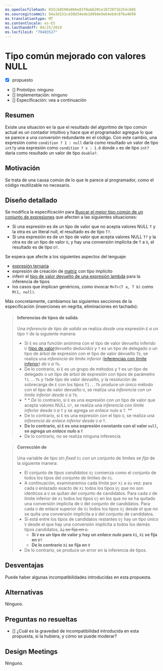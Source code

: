 ```yaml
---
ms.openlocfilehash: 032cb8590a0b6e83f8ab6201e10720f1b254c605
ms.sourcegitcommit: 94a3d151c438d34ede1d99de9eb4ebdc07ba4699
ms.translationtype: MT
ms.contentlocale: es-ES
ms.lasthandoff: 04/25/2019
ms.locfileid: "79483527"
---
```

# <a name="nullable-enhanced-common-type"></a>Tipo común mejorado con valores NULL

* [x] propuesto
* [] Prototipo: ninguno
* [] Implementación: ninguno
* [] Especificación: vea a continuación

## <a name="summary"></a>Resumen
[summary]: #summary

Existe una situación en la que el resultado del algoritmo de tipo común actual es un contador intuitivo y hace que el programador agregue lo que se parece a una conversión redundante en el código. Con este cambio, una expresión como `condition ? 1 : null` daría como resultado un valor de tipo `int?`y una expresión como `condition ? x : 1.0` donde `x` es de tipo `int?` daría como resultado un valor de tipo `double?`.

## <a name="motivation"></a>Motivación
[motivation]: #motivation

Se trata de una causa común de lo que le parece al programador, como el código reutilizable no necesario.

## <a name="detailed-design"></a>Diseño detallado
[design]: #detailed-design

Se modifica la especificación para [Buscar el mejor tipo común de un conjunto de expresiones](https://github.com/dotnet/csharplang/blob/master/spec/expressions.md#finding-the-best-common-type-of-a-set-of-expressions) que afecten a las siguientes situaciones:

- Si una expresión es de un tipo de valor que no acepta valores NULL `T` y la otra es un literal null, el resultado es de tipo `T?`.
- Si una expresión es de un tipo de valor que acepta valores NULL `T?` y la otra es de un tipo de valor `U`, y hay una conversión implícita de `T` a `U`, el resultado es de tipo `U?`.

Se espera que afecte a los siguientes aspectos del lenguaje:

- [expresión ternaria](https://github.com/dotnet/csharplang/blob/master/spec/expressions.md#conditional-operator)
- expresión de creación de [matriz](https://github.com/dotnet/csharplang/blob/master/spec/expressions.md#array-creation-expressions) con tipo implícito
- inferir el [tipo de valor devuelto de una expresión lambda](https://github.com/dotnet/csharplang/blob/master/spec/expressions.md#inferred-return-type) para la inferencia de tipos
- los casos que implican genéricos, como invocar `M<T>(T a, T b)` como `M(1, null)`.

Más concretamente, cambiamos las siguientes secciones de la especificación (inserciones en negrita, eliminaciones en tachado):

> #### <a name="output-type-inferences"></a>Inferencias de tipos de salida
> 
> Una *inferencia de tipo de salida* se realiza *desde* una expresión `E` *a* un tipo `T` de la siguiente manera:
> 
> *  Si `E` es una función anónima con el tipo de valor devuelto inferido `U` ([tipo de valor](expressions.md#inferred-return-type)devuelto deducido) y `T` es un tipo de delegado o un tipo de árbol de expresión con el tipo de valor devuelto `Tb`, se realiza una *inferencia de límite inferior* ([inferencias con límite inferior](expressions.md#lower-bound-inferences)) *de* `U` *a* `Tb`.
> *  De lo contrario, si `E` es un grupo de métodos y `T` es un tipo de delegado o un tipo de árbol de expresión con tipos de parámetro `T1...Tk` y `Tb`de tipo de valor devuelto, y la resolución de sobrecarga de `E` con los tipos `T1...Tk` produce un único método con el tipo de valor devuelto `U`, se realiza una *inferencia con un límite inferior* *desde* `U` *a* `Tb`.
> *  \* * *De* lo contrario, si `E` es una expresión con un tipo de valor que acepta valores NULL `U?`, se realiza una *inferencia con límite inferior* desde `U` *a* `T` y se agrega un *enlace nulo* a `T`. **
> *  De lo contrario, si `E` es una expresión con el tipo `U`, se realiza una *inferencia de enlace inferior* *desde* `U` *a* `T`.
> *  **De lo contrario, si `E` es una expresión constante con el valor `null`, se agrega un *enlace nulo* a `T`** 
> *  De lo contrario, no se realiza ninguna inferencia.

> #### <a name="fixing"></a>Corrección de
> 
> Una variable de tipo sin *fixed* `Xi` con un conjunto de límites se *fija* de la siguiente manera:
> 
> *  El conjunto de *tipos candidatos* `Uj` comienza como el conjunto de todos los tipos del conjunto de límites de `Xi`.
> *  A continuación, examinaremos cada límite por `Xi` a su vez: para cada `U` enlazado exacto de `Xi` todos los tipos `Uj` que no son idénticos a `U` se quitan del conjunto de candidatos. Para cada `U` de límite inferior de `Xi` todos los tipos `Uj` en los que *no* se ha quitado una conversión implícita de `U` del conjunto de candidatos. Para cada `U` de enlace superior de `Xi` todos los tipos `Uj` desde el que *no* se quita una conversión implícita a `U` del conjunto de candidatos.
> *  Si está entre los tipos de candidatos restantes `Uj` hay un tipo único `V` desde el que hay una conversión implícita a todos los demás tipos candidatos, ~~`Xi` se fija en `V`.~~
>     -  **Si `V` es un tipo de valor y hay un *enlace nulo* para `Xi`, `Xi` se fija en `V?`**
>     -  **De lo contrario `Xi` se fija en `V`**
> *  De lo contrario, se produce un error en la inferencia de tipos.

## <a name="drawbacks"></a>Desventajas
[drawbacks]: #drawbacks

Puede haber algunas incompatibilidades introducidas en esta propuesta.

## <a name="alternatives"></a>Alternativas
[alternatives]: #alternatives

Ninguno.

## <a name="unresolved-questions"></a>Preguntas no resueltas
[unresolved]: #unresolved-questions

- [] ¿Cuál es la gravedad de incompatibilidad introducida en esta propuesta, si la hubiera, y cómo se puede moderar?

## <a name="design-meetings"></a>Design Meetings

Ninguno.
